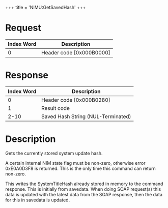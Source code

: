 +++
title = 'NIMU:GetSavedHash'
+++

# Request

| Index Word | Description                |
|------------|----------------------------|
| 0          | Header code \[0x000B0000\] |

# Response

| Index Word | Description                        |
|------------|------------------------------------|
| 0          | Header code \[0x000B0280\]         |
| 1          | Result code                        |
| 2-10       | Saved Hash String (NUL-Terminated) |

# Description

Gets the currently stored system update hash.

A certain internal NIM state flag must be non-zero, otherwise error
0xE0A0D3F8 is returned. This is the only time this command can return
non-zero.

This writes the SystemTitleHash already stored in memory to the command
response. This is initially from savedata. When doing SOAP request(s)
this data is updated with the latest data from the SOAP response, then
the data for this in savedata is updated.
